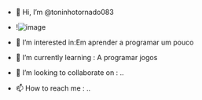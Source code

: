 - 👋 Hi, I’m @toninhotornado083
- !![image](https://github.com/user-attachments/assets/8f901773-a89f-4661-afa7-56368f15ac64)


- 👀 I’m interested in:Em aprender a programar um pouco
- 🌱 I’m currently learning : A programar jogos
- 💞️ I’m looking to collaborate on : ..
- 📫 How to reach me : ..

<!---
toninhotornado083/toninhotornado083 is a ✨ special ✨ repository because its `README.md` (this file) appears on your GitHub profile.
You can click the Preview link to take a look at your changes.
--->
